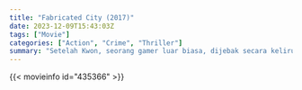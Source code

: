 ```yaml
---
title: "Fabricated City (2017)"
date: 2023-12-09T15:43:03Z
tags: ["Movie"]
categories: ["Action", "Crime", "Thriller"]
summary: "Setelah Kwon, seorang gamer luar biasa, dijebak secara keliru atas pembunuhan, dia bersama sekutunya memutuskan untuk menemukan pelaku sebenarnya dan membuktikan bahwa dia tidak bersalah."
---
```


<mux-player stream-type="on-demand"
src="https://kp3d-my.sharepoint.com/personal/ryoo_kp3d_onmicrosoft_com/_layouts/15/download.aspx?share=EVdhFTNTBo9HgkYpf-kUyC4BTomZ07mZEOnoY2QivoCcUQ" prefer-playback="mse" controls>

</mux-player>


{{< movieinfo id="435366" >}}

<script src="https://cdn.jsdelivr.net/npm/@mux/mux-player"></script>

 <script type="application/ld+json ">
{
"@context": "https://schema.org/",
"@type": "VideoObject",
"name": "Fabricated City (2017)",
"contentUrl": "https://stream.mux.com/AncB5cRNOtmLOkua714Bg1dxC96ax25GrZn8rW5k6lU.m3u8",
"thumbnailUrl": "https://www.themoviedb.org/t/p/original/rFLKKAfpLrvLV1JCy736uKsRiK2.jpg?width=314&fit_mode=preserve&time=25",
"uploadDate": "2023-12-09T15:43:03Z",
}

</script>